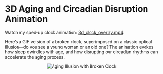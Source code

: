 # 3D Aging and Circadian Disruption Animation
Watch my sped-up clock animation: [3d_clock_overlay.mp4](https://github.com/adams-charleen/clock_animation/raw/main/3d_clock_overlay.mp4).

Here’s a GIF version of a broken clock, superimposed on a classic optical illusion—do you see a young woman or an old one? The animation evokes how sleep dwindles with age, and how disrupting our circadian rhythms can accelerate the aging process.



<p align="center">
<img src="3d_clock_overlay.gif" alt="Aging Illusion with Broken Clock">
</p>


